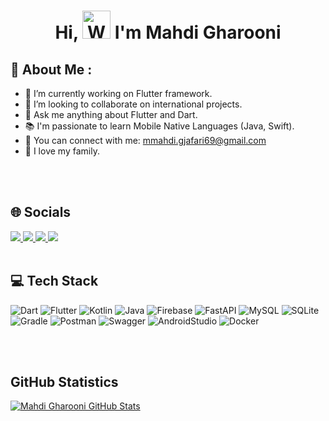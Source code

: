 <h1 align="center"> Hi, <img src="https://raw.githubusercontent.com/nixin72/nixin72/master/wave.gif" 
         alt="Waving hand animated gif"
         height="45"
         width="45" /> I'm Mahdi Gharooni</h1>





<div>
    
## 💫 About Me :

- 🔭 I’m currently working on Flutter framework.
- 👯 I’m looking to collaborate on international projects.
- 💬 Ask me anything about Flutter and Dart.
- 📚 I'm passionate to learn Mobile Native Languages (Java, Swift).    
- 📧 You can connect with me: mmahdi.gjafari69@gmail.com
- 💖 I love my family.
    
 </div>   
 <br><br>     
    

## 🌐 Socials

<a href="https://www.linkedin.com/in/mahdigharooni/">
    <img src="https://img.shields.io/badge/linkedin-%230077B5.svg?&style=for-the-badge&logo=linkedin&logoColor=white" />
</a>
   
<a href="https://mahdigharooni.medium.com/">
    <img src="https://img.shields.io/badge/Medium-12100E?style=for-the-badge&logo=medium&logoColor=white" />
</a>
    
<a href="https://hub.docker.com/u/mahdigharooni">
    <img src="https://img.shields.io/badge/-Docker-F5F5F5?&logo=Docker&style=for-the-badge" />
</a>
       

<a href="https://t.me/m_mahdi_gj">
    <img src="https://img.shields.io/badge/Telegram-2CA5E0?style=for-the-badge&logo=telegram&logoColor=white" />
</a>
</div>
<br><br>     





## 💻 Tech Stack

<div>
 
 ![Dart](https://img.shields.io/badge/dart-%230175C2.svg?style=for-the-badge&logo=dart&logoColor=white)   ![Flutter](https://img.shields.io/badge/Flutter-%2302569B.svg?style=for-the-badge&logo=Flutter&logoColor=white)     ![Kotlin](https://img.shields.io/badge/kotlin-%230095D5.svg?style=for-the-badge&logo=kotlin&logoColor=white) ![Java](https://img.shields.io/badge/java-%23ED8B00.svg?style=for-the-badge&logo=java&logoColor=white)   ![Firebase](https://img.shields.io/badge/firebase-%23039BE5.svg?style=for-the-badge&logo=firebase)       ![FastAPI](https://img.shields.io/badge/FastAPI-005571?style=for-the-badge&logo=fastapi)   ![MySQL](https://img.shields.io/badge/mysql-%2300f.svg?style=for-the-badge&logo=mysql&logoColor=white)  ![SQLite](https://img.shields.io/badge/sqlite-%2307405e.svg?style=for-the-badge&logo=sqlite&logoColor=white)   ![Gradle](https://img.shields.io/badge/Gradle-02303A.svg?style=for-the-badge&logo=Gradle&logoColor=white) ![Postman](https://img.shields.io/badge/Postman-FF6C37?style=for-the-badge&logo=postman&logoColor=white)  ![Swagger](https://img.shields.io/badge/-Swagger-%23Clojure?style=for-the-badge&logo=swagger&logoColor=white)  ![AndroidStudio](https://img.shields.io/badge/-androidstudio-%23Clojure?style=for-the-badge&logo=androidstudio&logoColor=white)   ![Docker](https://img.shields.io/badge/docker-%230db7ed.svg?style=for-the-badge&logo=docker&logoColor=white)

    
    
</div>
<br><br>     
  
  
## GitHub Statistics
<div>
    
[![Mahdi Gharooni GitHub Stats](https://github-readme-stats.vercel.app/api?username=MahdiGharooni&show_icons=true&theme=radical)](https://github.com/anuraghazra/github-readme-stats)    
    
</div>    
